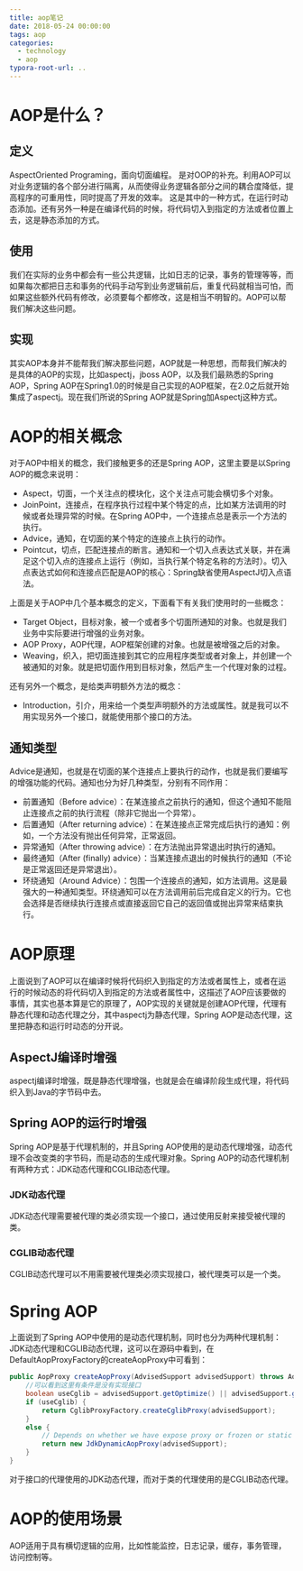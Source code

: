 ```yaml
---
title: aop笔记
date: 2018-05-24 00:00:00
tags: aop
categories:
  - technology
  - aop
typora-root-url: ..
---
```


# AOP是什么？

## 定义

AspectOriented Programing，面向切面编程。 是对OOP的补充。利用AOP可以对业务逻辑的各个部分进行隔离，从而使得业务逻辑各部分之间的耦合度降低，提高程序的可重用性，同时提高了开发的效率。 这是其中的一种方式，在运行时动态添加。还有另外一种是在编译代码的时候，将代码切入到指定的方法或者位置上去，这是静态添加的方式。

## 使用

我们在实际的业务中都会有一些公共逻辑，比如日志的记录，事务的管理等等，而如果每次都把日志和事务的代码手动写到业务逻辑前后，重复代码就相当可怕，而如果这些额外代码有修改，必须要每个都修改，这是相当不明智的。AOP可以帮我们解决这些问题。

## 实现

其实AOP本身并不能帮我们解决那些问题，AOP就是一种思想，而帮我们解决的是具体的AOP的实现，比如aspectj，jboss AOP，以及我们最熟悉的Spring AOP，Spring AOP在Spring1.0的时候是自己实现的AOP框架，在2.0之后就开始集成了aspectj。现在我们所说的Spring AOP就是Spring加Aspectj这种方式。

# AOP的相关概念

对于AOP中相关的概念，我们接触更多的还是Spring AOP，这里主要是以Spring AOP的概念来说明：

- Aspect，切面，一个关注点的模块化，这个关注点可能会横切多个对象。
- JoinPoint，连接点，在程序执行过程中某个特定的点，比如某方法调用的时候或者处理异常的时候。在Spring AOP中，一个连接点总是表示一个方法的执行。
- Advice，通知，在切面的某个特定的连接点上执行的动作。
- Pointcut，切点，匹配连接点的断言。通知和一个切入点表达式关联，并在满足这个切入点的连接点上运行（例如，当执行某个特定名称的方法时）。切入点表达式如何和连接点匹配是AOP的核心：Spring缺省使用AspectJ切入点语法。

上面是关于AOP中几个基本概念的定义，下面看下有关我们使用时的一些概念：

- Target Object，目标对象，被一个或者多个切面所通知的对象。也就是我们业务中实际要进行增强的业务对象。
- AOP Proxy，AOP代理，AOP框架创建的对象。也就是被增强之后的对象。
- Weaving，织入，把切面连接到其它的应用程序类型或者对象上，并创建一个被通知的对象。就是把切面作用到目标对象，然后产生一个代理对象的过程。

还有另外一个概念，是给类声明额外方法的概念：

- Introduction，引介，用来给一个类型声明额外的方法或属性。就是我可以不用实现另外一个接口，就能使用那个接口的方法。

## 通知类型

Advice是通知，也就是在切面的某个连接点上要执行的动作，也就是我们要编写的增强功能的代码。通知也分为好几种类型，分别有不同作用：

- 前置通知（Before advice）：在某连接点之前执行的通知，但这个通知不能阻止连接点之前的执行流程（除非它抛出一个异常）。
- 后置通知（After returning advice）：在某连接点正常完成后执行的通知：例如，一个方法没有抛出任何异常，正常返回。
- 异常通知（After throwing advice）：在方法抛出异常退出时执行的通知。
- 最终通知（After (finally) advice）：当某连接点退出的时候执行的通知（不论是正常返回还是异常退出）。
- 环绕通知（Around Advice）：包围一个连接点的通知，如方法调用。这是最强大的一种通知类型。环绕通知可以在方法调用前后完成自定义的行为。它也会选择是否继续执行连接点或直接返回它自己的返回值或抛出异常来结束执行。

# AOP原理

上面说到了AOP可以在编译时候将代码织入到指定的方法或者属性上，或者在运行的时候动态的将代码切入到指定的方法或者属性中，这描述了AOP应该要做的事情，其实也基本算是它的原理了，AOP实现的关键就是创建AOP代理，代理有静态代理和动态代理之分，其中aspectj为静态代理，Spring AOP是动态代理，这里把静态和运行时动态的分开说。

## AspectJ编译时增强

aspectj编译时增强，既是静态代理增强，也就是会在编译阶段生成代理，将代码织入到Java的字节码中去。

## Spring AOP的运行时增强

Spring AOP是基于代理机制的，并且Spring AOP使用的是动态代理增强，动态代理不会改变类的字节码，而是动态的生成代理对象。Spring AOP的动态代理机制有两种方式：JDK动态代理和CGLIB动态代理。

### JDK动态代理

JDK动态代理需要被代理的类必须实现一个接口，通过使用反射来接受被代理的类。

### CGLIB动态代理

CGLIB动态代理可以不用需要被代理类必须实现接口，被代理类可以是一个类。

# Spring AOP

上面说到了Spring AOP中使用的是动态代理机制，同时也分为两种代理机制：JDK动态代理和CGLIB动态代理，这可以在源码中看到，在DefaultAopProxyFactory的createAopProxy中可看到：

```java
public AopProxy createAopProxy(AdvisedSupport advisedSupport) throws AopConfigException {
	//可以看到这里有条件是没有实现接口
    boolean useCglib = advisedSupport.getOptimize() || advisedSupport.getProxyTargetClass() || advisedSupport.getProxiedInterfaces().length == 0;
    if (useCglib) {
        return CglibProxyFactory.createCglibProxy(advisedSupport);
    }
    else {
        // Depends on whether we have expose proxy or frozen or static ts
        return new JdkDynamicAopProxy(advisedSupport);
    }
}
```

对于接口的代理使用的JDK动态代理，而对于类的代理使用的是CGLIB动态代理。

# AOP的使用场景

AOP适用于具有横切逻辑的应用，比如性能监控，日志记录，缓存，事务管理，访问控制等。

